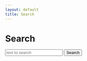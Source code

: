 ```yaml
---
layout: default
title: Search
---
```


<h1>Search</h1>

<input type="text" id="searchTerms" placeholder="text to search" />
<button id="searchButton">Search</button>
<div id="searchResults"> </div>

<!--
  Load the search index (i.e. declares the searchIndex variable)
-->
<script src="/assets/fuseindex.js"></script>

<script>
  // Adapted from https://www.fusejs.io/demo.html
  var runSearch = function() {
    var i, item;

    const fuseOptions = {
            keys: ["filename",
               "ciconum",
               "author",
               "title",
               "people",
               "orgs",
               "languages",
               "dates",
               "places",
               "keywords",
              ],
    };

    // Clear the previous results
    var searchResultsDiv = document.getElementById("searchResults");
    searchResultsDiv.innerHTML = "";

    // Run the search
    const fuse = new Fuse(searchIndex, fuseOptions);
    const searchTerms = document.getElementById("searchTerms").value;
    const results = fuse.search(searchTerms);
    if (results.length == 0) {
      searchResultsDiv.innerHTML = `<p>No results were found for ${searchTerms}</p>`;
      return;
    }

    // Display the total number of results found
    var totalsEl = document.createElement("p");
    totalsEl.textContent = `${results.length} results were found`;
    searchResultsDiv.appendChild(totalsEl);

    // Loop throught results and add them to the page
    for(i = 0; i < results.length; i++) {
    // var resultEl = document.createElement("p");
      var result = results[i].item;

      var linkEl = document.createElement("a");
      linkEl.href = `/catalogo/${result.filename}`;
      linkEl.text = result.title[1];

      // var resultEl = document.createElement("p");
      
      var resultDl = document.createElement("dl");
      resultDl.classList.add("compact");
      searchResultsDiv.appendChild(resultDl);

      var resultDt = document.createElement("dt");
      resultDt.appendChild(document.createTextNode('ciconum'));
      resultDl.appendChild(resultDt);
      
      var resultDd = document.createElement("dd");
      resultDd.appendChild(document.createTextNode(result.ciconum));
      resultDl.appendChild(resultDd);
      
      var resultDt = document.createElement("dt");
      resultDt.appendChild(document.createTextNode('author'));
      resultDl.appendChild(resultDt);
      
      var resultDd = document.createElement("dd");
      resultDd.appendChild(document.createTextNode(result.author));
      resultDl.appendChild(resultDd);
      
      var resultDt = document.createElement("dt");
      resultDt.appendChild(document.createTextNode('title'));
      resultDl.appendChild(resultDt);
      
      var resultDd = document.createElement("dd");
      resultDd.appendChild(linkEl);
      resultDl.appendChild(resultDd);

      // resultEl.appendChild(linkEl);
      // searchResultsDiv.appendChild(resultEl);
    }
  }

  // Wire the search button to run the serch
  document.getElementById("searchButton").addEventListener("click", (event) => {
    runSearch();
  });

  // Wire the enter key on the search textbox to run the search
  // Source https://stackoverflow.com/a/46063448/446681
  document.getElementById("searchTerms").addEventListener("keyup", (event) => {
    if (event.key === "Enter") {
      runSearch();
    }
  });

  // Give the focus to the search box
  document.getElementById("searchTerms").focus();
</script>
